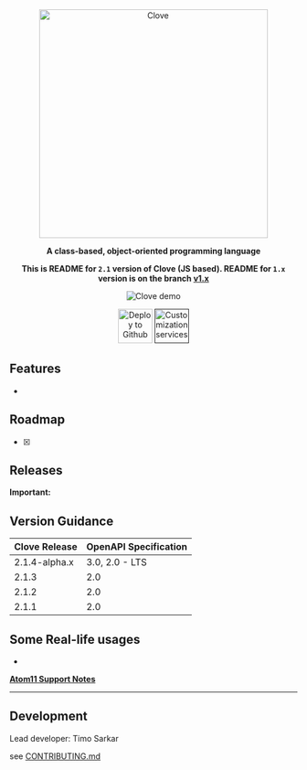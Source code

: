 <div align="center">
  <img alt="Clove" src="" width="400px" />

  **A class-based, object-oriented programming language**

**This is README for `2.1` version of Clove (JS based). README for `1.x` version is on the branch [v1.x]()**

![Clove demo]()


[<img alt="Deploy to Github" src="http://i.imgur.com/YZmaqk3.png" height="60px">](-)  [<img alt="Customization services" src="http://i.imgur.com/c4sUF7M.png" height="60px">]()

</div>





## Features
- 

## Roadmap
  - [x] 

## Releases
**Important:** 

## Version Guidance
| Clove Release | OpenAPI Specification |
|:--------------|:----------------------|
| 2.1.4-alpha.x | 3.0, 2.0 - LTS        |
| 2.1.3         | 2.0                   |
| 2.1.2         | 2.0                   |
| 2.1.1         | 2.0                   |

## Some Real-life usages
- 



[**Atom11 Support Notes**]()

-----------
## Development
Lead developer: Timo Sarkar

see [CONTRIBUTING.md](.github/CONTRIBUTING.md)
